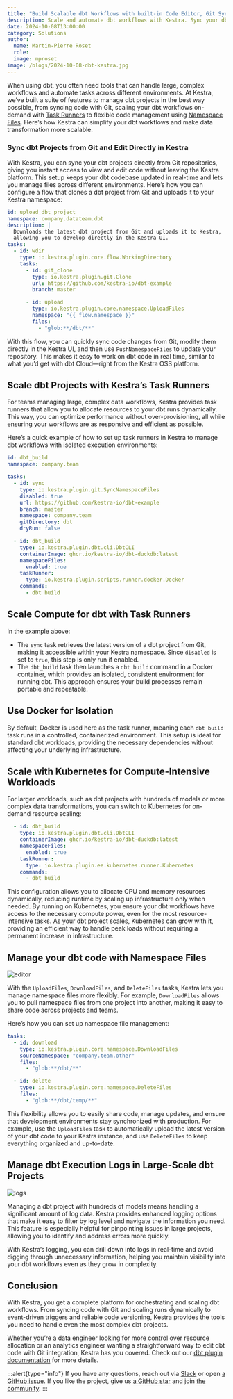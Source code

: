 ```yaml
---
title: "Build Scalable dbt Workflows with built-in Code Editor, Git Sync and Task Runners in Kestra"
description: Scale and automate dbt workflows with Kestra. Sync your dbt project from Git, scale your dbt models with Kestra's task runners, and edit dbt code directly from the built-in code Editor in the UI!
date: 2024-10-08T13:00:00
category: Solutions
author:
  name: Martin-Pierre Roset
  role:
  image: mproset
image: /blogs/2024-10-08-dbt-kestra.jpg
---
```


When using dbt, you often need tools that can handle large, complex workflows and automate tasks across different environments. At Kestra, we’ve built a suite of features to manage dbt projects in the best way possible, from syncing code with Git, scaling your dbt workflows on-demand with [Task Runners](https://kestra.io/docs/task-runners) to flexible code management using [Namespace Files](https://kestra.io/docs/concepts/namespace-files). Here’s how Kestra can simplify your dbt workflows and make data transformation more scalable.

### Sync dbt Projects from Git and Edit Directly in Kestra

With Kestra, you can sync your dbt projects directly from Git repositories, giving you instant access to view and edit code without leaving the Kestra platform. This setup keeps your dbt codebase updated in real-time and lets you manage files across different environments. Here’s how you can configure a flow that clones a dbt project from Git and uploads it to your Kestra namespace:

```yaml
id: upload_dbt_project
namespace: company.datateam.dbt
description: |
  Downloads the latest dbt project from Git and uploads it to Kestra,
  allowing you to develop directly in the Kestra UI.
tasks:
  - id: wdir
    type: io.kestra.plugin.core.flow.WorkingDirectory
    tasks:
      - id: git_clone
        type: io.kestra.plugin.git.Clone
        url: https://github.com/kestra-io/dbt-example
        branch: master

      - id: upload
        type: io.kestra.plugin.core.namespace.UploadFiles
        namespace: "{{ flow.namespace }}"
        files:
          - "glob:**/dbt/**"
```

With this flow, you can quickly sync code changes from Git, modify them directly in the Kestra UI, and then use `PushNamespaceFiles` to update your repository. This makes it easy to work on dbt code in real time, similar to what you’d get with dbt Cloud—right from the Kestra OSS platform.

## Scale dbt Projects with Kestra’s Task Runners

For teams managing large, complex data workflows, Kestra provides task runners that allow you to allocate resources to your dbt runs dynamically. This way, you can optimize performance without over-provisioning, all while ensuring your workflows are as responsive and efficient as possible.

Here’s a quick example of how to set up task runners in Kestra to manage dbt workflows with isolated execution environments:

```yaml
id: dbt_build
namespace: company.team

tasks:
  - id: sync
    type: io.kestra.plugin.git.SyncNamespaceFiles
    disabled: true
    url: https://github.com/kestra-io/dbt-example
    branch: master
    namespace: company.team
    gitDirectory: dbt
    dryRun: false

  - id: dbt_build
    type: io.kestra.plugin.dbt.cli.DbtCLI
    containerImage: ghcr.io/kestra-io/dbt-duckdb:latest
    namespaceFiles:
      enabled: true
    taskRunner:
      type: io.kestra.plugin.scripts.runner.docker.Docker
    commands:
      - dbt build
```

## Scale Compute for dbt with Task Runners

In the example above:

- The `sync` task retrieves the latest version of a dbt project from Git, making it accessible within your Kestra namespace. Since `disabled` is set to `true`, this step is only run if enabled.
- The `dbt_build` task then launches a `dbt build` command in a Docker container, which provides an isolated, consistent environment for running dbt. This approach ensures your build processes remain portable and repeatable.

## Use Docker for Isolation

By default, Docker is used here as the task runner, meaning each `dbt build` task runs in a controlled, containerized environment. This setup is ideal for standard dbt workloads, providing the necessary dependencies without affecting your underlying infrastructure.

## Scale with Kubernetes for Compute-Intensive Workloads

For larger workloads, such as dbt projects with hundreds of models or more complex data transformations, you can switch to Kubernetes for on-demand resource scaling:

```yaml
  - id: dbt_build
    type: io.kestra.plugin.dbt.cli.DbtCLI
    containerImage: ghcr.io/kestra-io/dbt-duckdb:latest
    namespaceFiles:
      enabled: true
    taskRunner:
      type: io.kestra.plugin.ee.kubernetes.runner.Kubernetes
    commands:
      - dbt build
```

This configuration allows you to allocate CPU and memory resources dynamically, reducing runtime by scaling up infrastructure only when needed. By running on Kubernetes, you ensure your dbt workflows have access to the necessary compute power, even for the most resource-intensive tasks. As your dbt project scales, Kubernetes can grow with it, providing an efficient way to handle peak loads without requiring a permanent increase in infrastructure.

## Manage your dbt code with Namespace Files

![editor](/blogs/2024-10-08-dbt-kestra/editor.png)

With the `UploadFiles`, `DownloadFiles`, and `DeleteFiles` tasks, Kestra lets you manage namespace files more flexibly. For example, `DownloadFiles` allows you to pull namespace files from one project into another, making it easy to share code across projects and teams.

Here’s how you can set up namespace file management:

```yaml
tasks:
  - id: download
    type: io.kestra.plugin.core.namespace.DownloadFiles
    sourceNamespace: "company.team.other"
    files:
      - "glob:**/dbt/**"

  - id: delete
    type: io.kestra.plugin.core.namespace.DeleteFiles
    files:
      - "glob:**/dbt/temp/**"
```

This flexibility allows you to easily share code, manage updates, and ensure that development environments stay synchronized with production. For example, use the `UploadFiles` task to automatically upload the latest version of your dbt code to your Kestra instance, and use `DeleteFiles` to keep everything organized and up-to-date.

## Manage dbt Execution Logs in Large-Scale dbt Projects

![logs](/blogs/2024-10-08-dbt-kestra/logs.png)

Managing a dbt project with hundreds of models means handling a significant amount of log data. Kestra provides enhanced logging options that make it easy to filter by log level and navigate the information you need. This feature is especially helpful for pinpointing issues in large projects, allowing you to identify and address errors more quickly.

With Kestra’s logging, you can drill down into logs in real-time and avoid digging through unnecessary information, helping you maintain visibility into your dbt workflows even as they grow in complexity.

## Conclusion

With Kestra, you get a complete platform for orchestrating and scaling dbt workflows. From syncing code with Git and scaling runs dynamically to event-driven triggers and reliable code versioning, Kestra provides the tools you need to handle even the most complex dbt projects.

Whether you’re a data engineer looking for more control over resource allocation or an analytics engineer wanting a straightforward way to edit dbt code with Git integration, Kestra has you covered. Check out our [dbt plugin documentation](/plugins/plugin-dbt) for more details.

:::alert{type="info"}
If you have any questions, reach out via [Slack](https://kestra.io/slack) or open [a GitHub issue](https://github.com/kestra-io/kestra).
If you like the project, give us [a GitHub star](https://github.com/kestra-io/kestra) and join [the community](https://kestra.io/slack).
:::